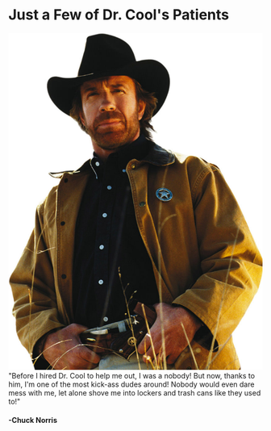 <!doctype html>
<html>
  <head>
    <h1> Just a Few of Dr. Cool's Patients</h1>
  </head>
  <body>
  <p><img src="chuckn.jpg"> "Before I hired Dr. Cool to help me out, I was a nobody! But now, thanks to him, I'm one of the most kick-ass dudes around! Nobody would even dare mess with me, let alone shove me into lockers and trash cans like they used to!"
  <h4>-Chuck Norris</h4></p>
